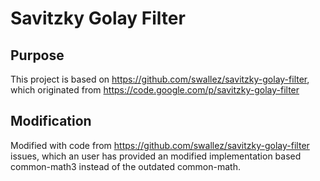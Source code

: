 # Savitzky Golay Filter

## Purpose
This project is based on https://github.com/swallez/savitzky-golay-filter, 
which originated from https://code.google.com/p/savitzky-golay-filter

## Modification 
Modified with code from https://github.com/swallez/savitzky-golay-filter issues, which an user has provided an 
modified implementation based common-math3 instead of the outdated common-math. 

